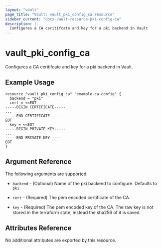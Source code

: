 ```yaml
---
layout: "vault"
page_title: "Vault: vault_pki_config_ca resource"
sidebar_current: "docs-vault-resource-pki-config-ca"
description: |-
  Configures a CA ceritifcate and key for a pki backend in Vault
---
```


# vault\_pki\_config\_ca

Configures a CA ceritifcate and key for a pki backend in Vault.

## Example Usage

```hcl
resource "vault_pki_config_ca" "example-ca-config" {
  backend = "pki"
  cert = <<EOT
-----BEGIN CERTIFICATE-----
...
-----END CERTIFICATE-----
EOT
  key = <<EOT
-----BEGIN PRIVATE KEY-----
...
-----END PRIVATE KEY-----
EOT
}
```

## Argument Reference

The following arguments are supported:

* `backend` - (Optional) Name of the pki backend to configure. Defaults to `pki`

* `cert` - (Required) The pem encoded certificate of the CA.

* `key` - (Required) The pem encoded key of the CA. The raw key is not stored in the
  terraform state, instead the sha256 of it is saved.

## Attributes Reference

No additional attributes are exported by this resource.
